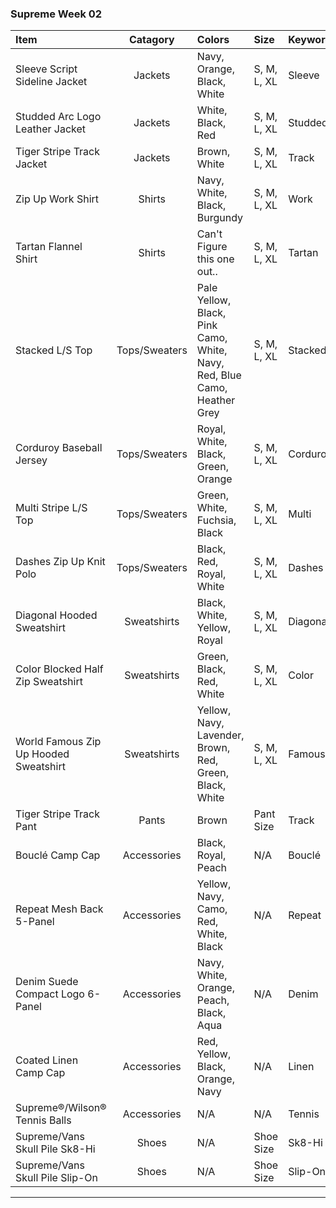 ### Supreme Week 02 
| **Item**                                                                         | **Catagory**  | **Colors**                                                                          | **Size**    | **Keyword**    |
| :--------------------------------------------------------------------------------|:-------------:| :-----------------------------------------------------------------------------------|:------------|:---------------|
| Sleeve Script Sideline Jacket                                                    | Jackets       | Navy, Orange, Black, White                                                          | S, M, L, XL | Sleeve         |
| Studded Arc Logo Leather Jacket                                                  | Jackets       | White, Black, Red                                                                   | S, M, L, XL | Studded        |
| Tiger Stripe Track Jacket                                                        | Jackets       | Brown, White                                                                        | S, M, L, XL | Track          |
| Zip Up Work Shirt                                                                | Shirts        | Navy, White, Black, Burgundy                                                        | S, M, L, XL | Work           |
| Tartan Flannel Shirt                                                             | Shirts        | Can't Figure this one out..                                                         | S, M, L, XL | Tartan         |
| Stacked L/S Top                                                                  | Tops/Sweaters | Pale Yellow, Black, Pink Camo, White, Navy, Red, Blue Camo, Heather Grey            | S, M, L, XL | Stacked        |
| Corduroy Baseball Jersey                                                         | Tops/Sweaters | Royal, White, Black, Green, Orange                                                  | S, M, L, XL | Corduroy       |
| Multi Stripe L/S Top                                                             | Tops/Sweaters | Green, White, Fuchsia, Black                                                        | S, M, L, XL | Multi          |
| Dashes Zip Up Knit Polo                                                          | Tops/Sweaters | Black, Red, Royal, White                                                            | S, M, L, XL | Dashes         |
| Diagonal Hooded Sweatshirt                                                       | Sweatshirts   | Black, White, Yellow, Royal                                                         | S, M, L, XL | Diagonal       |
| Color Blocked Half Zip Sweatshirt                                                | Sweatshirts   | Green, Black, Red, White                                                            | S, M, L, XL | Color          |
| World Famous Zip Up Hooded Sweatshirt                                            | Sweatshirts   | Yellow, Navy, Lavender, Brown, Red, Green, Black, White                             | S, M, L, XL | Famous         |
| Tiger Stripe Track Pant                                                          | Pants         | Brown                                                                               | Pant Size   | Track          |
| Bouclé Camp Cap                                                                  | Accessories   | Black, Royal, Peach                                                                 | N/A         | Bouclé         |
| Repeat Mesh Back 5-Panel                                                         | Accessories   | Yellow, Navy, Camo, Red, White, Black                                               | N/A         | Repeat         |
| Denim Suede Compact Logo 6-Panel                                                 | Accessories   | Navy, White, Orange, Peach, Black, Aqua                                             | N/A         | Denim          |
| Coated Linen Camp Cap                                                            | Accessories   | Red, Yellow, Black, Orange, Navy                                                    | N/A         | Linen          |
| Supreme®/Wilson® Tennis Balls                                                    | Accessories   | N/A                                                                                 | N/A         | Tennis         |
| Supreme/Vans Skull Pile Sk8-Hi                                                   | Shoes         | N/A                                                                                 | Shoe Size   | Sk8-Hi         |
| Supreme/Vans Skull Pile Slip-On                                                  | Shoes         | N/A                                                                                 | Shoe Size   | Slip-On        |
-------------------------------------------------------------------------------------------------------------------------------------------------------------------------------------------------------------------------
